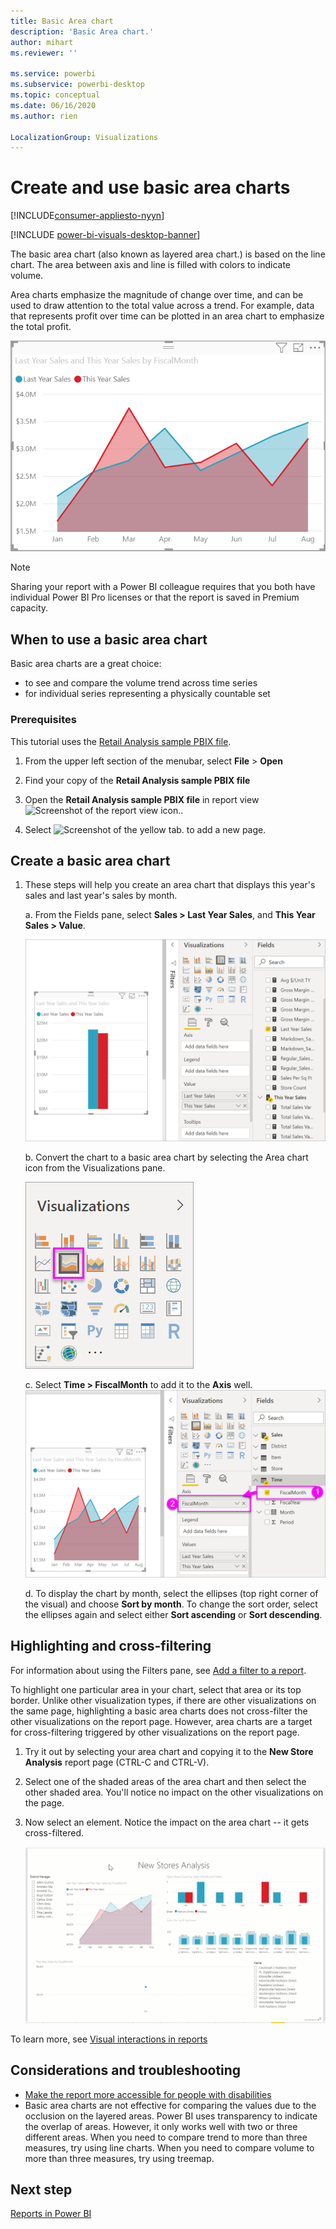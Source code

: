 ```yaml
---
title: Basic Area chart
description: 'Basic Area chart.'
author: mihart
ms.reviewer: ''

ms.service: powerbi
ms.subservice: powerbi-desktop
ms.topic: conceptual
ms.date: 06/16/2020
ms.author: rien

LocalizationGroup: Visualizations
---
```

# Create and use basic area charts

[!INCLUDE[consumer-appliesto-nyyn](../includes/consumer-appliesto-nyyn.md)]

[!INCLUDE [power-bi-visuals-desktop-banner](../includes/power-bi-visuals-desktop-banner.md)]

The basic area chart (also known as layered area chart.) is based on the line chart. The area between axis and line is filled with colors to indicate volume. 

Area charts emphasize the magnitude of change over time, and can be used to draw attention to the total value across a trend. For example, data that represents profit over time can be plotted in an area chart to emphasize the total profit.

![basic area chart](media/power-bi-visualization-basic-area-chart/power-bi-chart-example.png)

> [!NOTE]
> Sharing your report with a Power BI colleague requires that you both have individual Power BI Pro licenses or that the report is saved in Premium capacity.

## When to use a basic area chart
Basic area charts are a great choice:

* to see and compare the volume trend across time series 
* for individual series representing a physically countable set

### Prerequisites
This tutorial uses the [Retail Analysis sample PBIX file](https://download.microsoft.com/download/9/6/D/96DDC2FF-2568-491D-AAFA-AFDD6F763AE3/Retail%20Analysis%20Sample%20PBIX.pbix).

1. From the upper left section of the menubar, select **File** > **Open**
   
2. Find your copy of the **Retail Analysis sample PBIX file**

1. Open the **Retail Analysis sample PBIX file** in report view ![Screenshot of the report view icon.](media/power-bi-visualization-kpi/power-bi-report-view.png).

1. Select ![Screenshot of the yellow tab.](media/power-bi-visualization-kpi/power-bi-yellow-tab.png) to add a new page.


## Create a basic area chart
 

1. These steps will help you create an area chart that displays this year's sales and last year's sales by month.
   
   a. From the Fields pane, select **Sales \> Last Year Sales**, and **This Year Sales > Value**.

   ![area chart data values](media/power-bi-visualization-basic-area-chart/power-bi-bar-chart.png)

   b.  Convert the chart to a basic area chart by selecting the Area chart icon from the Visualizations pane.

   ![area chart icon](media/power-bi-visualization-basic-area-chart/convertchart.png)
   
   c.  Select **Time \> FiscalMonth** to add it to the **Axis** well.   
   ![area chart axis values](media/power-bi-visualization-basic-area-chart/powerbi-area-chartnew.png)
   
   d.  To display the chart by month, select the ellipses (top right corner of the visual) and choose **Sort by month**. To change the sort order, select the ellipses again and select either **Sort ascending** or **Sort descending**.

## Highlighting and cross-filtering
For information about using the Filters pane, see [Add a filter to a report](../create-reports/power-bi-report-add-filter.md).

To highlight one particular area in your chart, select that area or its top border.  Unlike other visualization types, if there are other visualizations on the same page, highlighting a basic area charts does not cross-filter the other visualizations on the report page. However, area charts are a target for cross-filtering triggered by other visualizations on the report page. 

1. Try it out by selecting your area chart and copying it to the **New Store Analysis** report page (CTRL-C and CTRL-V).
2. Select one of the shaded areas of the area chart and then select the other shaded area. You'll notice no impact on the other visualizations on the page.
1. Now select an element. Notice the impact on the area chart -- it gets cross-filtered.

    ![Filter examples](media/power-bi-visualization-basic-area-chart/power-bi-area-chart-filters.gif) 

To learn more, see [Visual interactions in reports](../create-reports/service-reports-visual-interactions.md)


## Considerations and troubleshooting   
* [Make the report more accessible for people with disabilities](../create-reports/desktop-accessibility-overview.md)
* Basic area charts are not effective for comparing the values due to the occlusion on the layered areas. Power BI uses transparency to indicate the overlap of areas. However, it only works well with two or three different areas. When you need to compare trend to more than three measures, try using line charts. When you need to compare volume to more than three measures, try using treemap.

## Next step
[Reports in Power BI](power-bi-visualization-card.md)  
